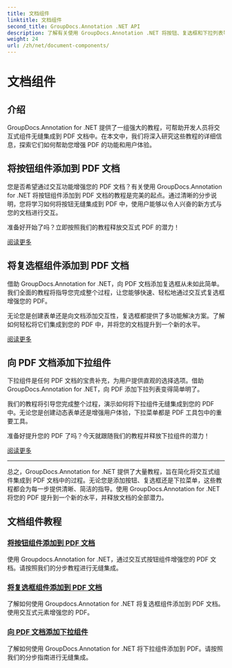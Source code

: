 ```yaml
---
title: 文档组件
linktitle: 文档组件
second_title: GroupDocs.Annotation .NET API
description: 了解有关使用 GroupDocs.Annotation .NET 将按钮、复选框和下拉列表等交互式组件集成到 PDF 文档中的综合教程。
weight: 24
url: /zh/net/document-components/
---
```


# 文档组件

## 介绍

GroupDocs.Annotation for .NET 提供了一组强大的教程，可帮助开发人员将交互式组件无缝集成到 PDF 文档中。在本文中，我们将深入研究这些教程的详细信息，探索它们如何帮助您增强 PDF 的功能和用户体验。

## 将按钮组件添加到 PDF 文档

您是否希望通过交互功能增强您的 PDF 文档？有关使用 GroupDocs.Annotation for .NET 将按钮组件添加到 PDF 文档的教程是完美的起点。通过清晰的分步说明，您将学习如何将按钮无缝集成到 PDF 中，使用户能够以令人兴奋的新方式与您的文档进行交互。

准备好开始了吗？立即按照我们的教程释放交互式 PDF 的潜力！

[阅读更多](./add-button-component-to-pdf/)

## 将复选框组件添加到 PDF 文档

借助 GroupDocs.Annotation for .NET，向 PDF 文档添加复选框从未如此简单。我们全面的教程将指导您完成整个过程，让您能够快速、轻松地通过交互式复选框增强您的 PDF。

无论您是创建表单还是向文档添加交互性，复选框都提供了多功能解决方案。了解如何轻松将它们集成到您的 PDF 中，并将您的文档提升到一个新的水平。

[阅读更多](./add-checkbox-component-to-pdf/)

## 向 PDF 文档添加下拉组件

下拉组件是任何 PDF 文档的宝贵补充，为用户提供直观的选择选项。借助 GroupDocs.Annotation for .NET，向 PDF 添加下拉列表变得简单明了。

我们的教程将引导您完成整个过程，演示如何将下拉组件无缝集成到您的 PDF 中。无论您是创建动态表单还是增强用户体验，下拉菜单都是 PDF 工具包中的重要工具。

准备好提升您的 PDF 了吗？今天就跟随我们的教程并释放下拉组件的潜力！

[阅读更多](./add-dropdown-component-to-pdf/)

---

总之，GroupDocs.Annotation for .NET 提供了大量教程，旨在简化将交互式组件集成到 PDF 文档中的过程。无论您是添加按钮、复选框还是下拉菜单，这些教程都会为每一步提供清晰、简洁的指导。使用 GroupDocs.Annotation for .NET 将您的 PDF 提升到一个新的水平，并释放文档的全部潜力。
## 文档组件教程
### [将按钮组件添加到 PDF 文档](./add-button-component-to-pdf/)
使用 Groupdocs.Annotation for .NET，通过交互式按钮组件增强您的 PDF 文档。请按照我们的分步教程进行无缝集成。
### [将复选框组件添加到 PDF 文档](./add-checkbox-component-to-pdf/)
了解如何使用 Groupdocs.Annotation for .NET 将复选框组件添加到 PDF 文档。使用交互式元素增强您的 PDF。
### [向 PDF 文档添加下拉组件](./add-dropdown-component-to-pdf/)
了解如何使用 GroupDocs.Annotation for .NET 将下拉组件添加到 PDF。请按照我们的分步指南进行无缝集成。